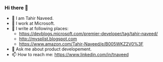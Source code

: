 ### Hi there 👋

- 🔭 I am Tahir Naveed.
- 🌱 I work at Microsoft. 
- 👯 I write at following places:
  -  https://devblogs.microsoft.com/premier-developer/tag/tahir-naveed/
  -  http://mysplist.blogspot.com
  -  https://www.amazon.com/Tahir-Naveed/e/B005WKZ2V0%3F
- 💬 Ask me about product developement.
- 📫 How to reach me: https://www.linkedin.com/in/tnaveed
